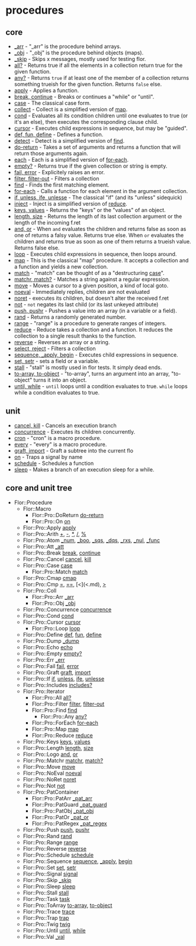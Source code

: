 
# procedures

## core

* [_arr](_arr.md) - "_arr" is the procedure behind arrays.
* [_obj](_obj.md) - "_obj" is the procedure behind objects (maps).
* [_skip](_skip.md) - Skips x messages, mostly used for testing flor.
* [all?](all.md) - Returns true if all the elements in a collection return true for the given function.
* [any?](any.md) - Returns `true` if at least one of the member of a collection returns something trueish for the given function. Returns `false` else.
* [apply](apply.md) - Applies a function.
* [break, continue](break.md) - Breaks or continues a "while" or "until".
* [case](case.md) - The classical case form.
* [collect](collect.md) - Collect is a simplified version of [map](map.md).
* [cond](cond.md) - Evaluates all its condition children until one evaluates to true (or it's an else), then executes the corresponding clause child.
* [cursor](cursor.md) - Executes child expressions in sequence, but may be "guided".
* [def, fun, define](define.md) - Defines a function.
* [detect](detect.md) - Detect is a simplified version of [find](find.md).
* [do-return](do_return.md) - Takes a set of arguments and returns a function that will return those arguments again.
* [each](each.md) - Each is a simplified version of [for-each](for_each.md).
* [empty?](empty.md) - Returns true if the given collection or string is empty.
* [fail, error](fail.md) - Explicitely raises an error.
* [filter, filter-out](filter.md) - Filters a collection
* [find](find.md) - Finds the first matching element.
* [for-each](for_each.md) - Calls a function for each element in the argument collection.
* [if, unless, ife, unlesse](if.md) - The classical "if" (and its "unless" sidequick)
* [inject](inject.md) - Inject is a simplified version of [reduce](reduce.md).
* [keys, values](keys.md) - Returns the "keys" or the "values" of an object.
* [length, size](length.md) - Returns the length of its last collection argument or the length of the incoming f.ret
* [and, or](logo.md) - When `and` evaluates the children and returns false as soon as one of returns a falsy value. Returns true else. When `or` evaluates the children and returns true as soon as one of them returns a trueish value. Returns false else.
* [loop](loop.md) - Executes child expressions in sequence, then loops around.
* [map](map.md) - This is the classical "map" procedure. It accepts a collection and a function and yields a new collection.
* [match](match.md) - "match" can be thought of as a "destructuring [case](case.md)".
* [matchr, match?](matchr.md) - Matches a string against a regular expression.
* [move](move.md) - Moves a cursor to a given position, a kind of local goto.
* [noeval](noeval.md) - Immediately replies, children are not evaluated
* [noret](noret.md) - executes its children, but doesn't alter the received f.ret
* [not](not.md) - `not` negates its last child (or its last unkeyed attribute)
* [push, pushr](push.md) - Pushes a value into an array (in a variable or a field).
* [rand](rand.md) - Returns a randomly generated number.
* [range](range.md) - "range" is a procedure to generate ranges of integers.
* [reduce](reduce.md) - Reduce takes a collection and a function. It reduces the collection to a single result thanks to the function.
* [reverse](reverse.md) - Reverses an array or a string.
* [select, reject](select.md) - Filters a collection
* [sequence, _apply, begin](sequence.md) - Executes child expressions in sequence.
* [set, setr](set.md) - sets a field or a variable.
* [stall](stall.md) - "stall" is mostly used in flor tests. It simply dead ends.
* [to-array, to-object](to_array.md) - "to-array", turns an argument into an array, "to-object" turns it into an object.
* [until, while](until.md) - `until` loops until a condition evaluates to true. `while` loops while a condition evaluates to true.

## unit

* [cancel, kill](cancel.md) - Cancels an execution branch
* [concurrence](concurrence.md) - Executes its children concurrently.
* [cron](cron.md) - "cron" is a macro procedure.
* [every](every.md) - "every" is a macro procedure.
* [graft, import](graft.md) - Graft a subtree into the current flo
* [on](on.md) - Traps a signal by name
* [schedule](schedule.md) - Schedules a function
* [sleep](sleep.md) - Makes a branch of an execution sleep for a while.


## core and unit tree

* Flor::Procedure
  * Flor::Macro
    * Flor::Pro::DoReturn [do-return](do-return.md)
    * Flor::Pro::On [on](on.md)
  * Flor::Pro::Apply [apply](apply.md)
  * Flor::Pro::Arith [+](+.md), [-](-.md), [*](*.md), [/](/.md), [%](%.md)
  * Flor::Pro::Atom [_num](_num.md), [_boo](_boo.md), [_sqs](_sqs.md), [_dqs](_dqs.md), [_rxs](_rxs.md), [_nul](_nul.md), [_func](_func.md)
  * Flor::Pro::Att [_att](_att.md)
  * Flor::Pro::Break [break](break.md), [continue](continue.md)
  * Flor::Pro::Cancel [cancel](cancel.md), [kill](kill.md)
  * Flor::Pro::Case [case](case.md)
    * Flor::Pro::Match [match](match.md)
  * Flor::Pro::Cmap [cmap](cmap.md)
  * Flor::Pro::Cmp [=](=.md), [==](==.md), [<](<.md), [>](>.md)
  * Flor::Pro::Coll
    * Flor::Pro::Arr [_arr](_arr.md)
    * Flor::Pro::Obj [_obj](_obj.md)
  * Flor::Pro::Concurrence [concurrence](concurrence.md)
  * Flor::Pro::Cond [cond](cond.md)
  * Flor::Pro::Cursor [cursor](cursor.md)
    * Flor::Pro::Loop [loop](loop.md)
  * Flor::Pro::Define [def](def.md), [fun](fun.md), [define](define.md)
  * Flor::Pro::Dump [_dump](_dump.md)
  * Flor::Pro::Echo [echo](echo.md)
  * Flor::Pro::Empty [empty?](empty?.md)
  * Flor::Pro::Err [_err](_err.md)
  * Flor::Pro::Fail [fail](fail.md), [error](error.md)
  * Flor::Pro::Graft [graft](graft.md), [import](import.md)
  * Flor::Pro::If [if](if.md), [unless](unless.md), [ife](ife.md), [unlesse](unlesse.md)
  * Flor::Pro::Includes [includes?](includes?.md)
  * Flor::Pro::Iterator
    * Flor::Pro::All [all?](all?.md)
    * Flor::Pro::Filter [filter](filter.md), [filter-out](filter-out.md)
    * Flor::Pro::Find [find](find.md)
      * Flor::Pro::Any [any?](any?.md)
    * Flor::Pro::ForEach [for-each](for-each.md)
    * Flor::Pro::Map [map](map.md)
    * Flor::Pro::Reduce [reduce](reduce.md)
  * Flor::Pro::Keys [keys](keys.md), [values](values.md)
  * Flor::Pro::Length [length](length.md), [size](size.md)
  * Flor::Pro::Logo [and](and.md), [or](or.md)
  * Flor::Pro::Matchr [matchr](matchr.md), [match?](match?.md)
  * Flor::Pro::Move [move](move.md)
  * Flor::Pro::NoEval [noeval](noeval.md)
  * Flor::Pro::NoRet [noret](noret.md)
  * Flor::Pro::Not [not](not.md)
  * Flor::Pro::PatContainer
    * Flor::Pro::PatArr [_pat_arr](_pat_arr.md)
    * Flor::Pro::PatGuard [_pat_guard](_pat_guard.md)
    * Flor::Pro::PatObj [_pat_obj](_pat_obj.md)
    * Flor::Pro::PatOr [_pat_or](_pat_or.md)
    * Flor::Pro::PatRegex [_pat_regex](_pat_regex.md)
  * Flor::Pro::Push [push](push.md), [pushr](pushr.md)
  * Flor::Pro::Rand [rand](rand.md)
  * Flor::Pro::Range [range](range.md)
  * Flor::Pro::Reverse [reverse](reverse.md)
  * Flor::Pro::Schedule [schedule](schedule.md)
  * Flor::Pro::Sequence [sequence](sequence.md), [_apply](_apply.md), [begin](begin.md)
  * Flor::Pro::Set [set](set.md), [setr](setr.md)
  * Flor::Pro::Signal [signal](signal.md)
  * Flor::Pro::Skip [_skip](_skip.md)
  * Flor::Pro::Sleep [sleep](sleep.md)
  * Flor::Pro::Stall [stall](stall.md)
  * Flor::Pro::Task [task](task.md)
  * Flor::Pro::ToArray [to-array](to-array.md), [to-object](to-object.md)
  * Flor::Pro::Trace [trace](trace.md)
  * Flor::Pro::Trap [trap](trap.md)
  * Flor::Pro::Twig [twig](twig.md)
  * Flor::Pro::Until [until](until.md), [while](while.md)
  * Flor::Pro::Val [_val](_val.md)

